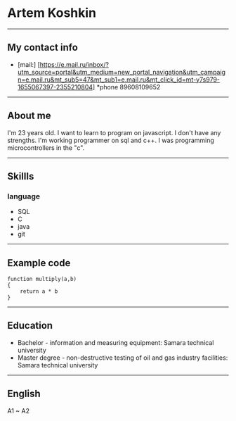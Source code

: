 # **Artem Koshkin**
***
## **My contact info**
* [mail:] [https://e.mail.ru/inbox/?utm_source=portal&utm_medium=new_portal_navigation&utm_campaign=e.mail.ru&mt_sub5=47&mt_sub1=e.mail.ru&mt_click_id=mt-y7s979-1655067397-2355210804]
*phone 89608109652
***
## About me
I'm 23 years old. I want to learn to program on javascript. I don't have any strengths. I'm working programmer on sql and c++.
I was programming microcontrollers in the "c".
***
## Skillls
### language
* SQL
* C
* java
* git
***
## Example code
```
function multiply(a,b)
{
    return a * b
}
```
***
## Education
* Bachelor - information and measuring equipment: Samara technical university
* Master degree - non-destructive testing of oil and gas industry facilities: Samara technical university
***
## English 
 A1 ~ A2
